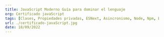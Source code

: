 ```yaml
---
title: JavaScript Moderno Guía para dominar el lenguaje
org: Certificado javaScript
tags: [Clases, Propiedades privadas, ESNext, Asincronismo, Node, Npm, Babel, Webpack, Hot Reaload, CRUD]
url: ./certificado-javaScript.jpg
date: 18/09/2022
---
```



